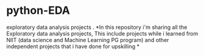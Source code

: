 # python-EDA
exploratory data analysis projects .
*In this repository i'm sharing all the Exploratory data analysis projects, This include projects while i learned from NIIT (data science and Machine Learning PG program) and other independent projects that  i have done for upskilling *
